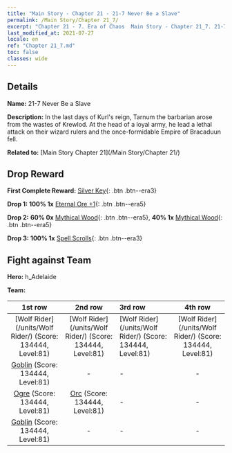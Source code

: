 ```yaml
---
title: "Main Story - Chapter 21 - 21-7 Never Be a Slave"
permalink: /Main Story/Chapter 21_7/
excerpt: "Chapter 21 - 7. Era of Chaos  Main Story - Chapter 21_7. 21-7 Never Be a Slave"
last_modified_at: 2021-07-27
locale: en
ref: "Chapter 21_7.md"
toc: false
classes: wide
---
```


## Details

 **Name:** 21-7 Never Be a Slave

 **Description:** In the last days of Kurl's reign, Tarnum the barbarian arose from the wastes of Krewlod. At the head of a loyal army, he lead a lethal attack on their wizard rulers and the once-formidable Empire of Bracaduun fell.

 **Related to:** [Main Story Chapter 21](/Main Story/Chapter 21/)

## Drop Reward

 **First Complete Reward:** [Silver Key](/Items/con_693/){: .btn .btn--era3}

 **Drop 1:** **100% 1x** [Eternal Ore +1](/Items/mat_68/){: .btn .btn--era5}

 **Drop 2:** **60% 0x** [Mythical Wood](/Items/mat_62/){: .btn .btn--era5}, **40% 1x** [Mythical Wood](/Items/mat_62/){: .btn .btn--era5}

 **Drop 3:** **100% 1x** [Spell Scrolls](/Items/con_694/){: .btn .btn--era3}


## Fight against Team
 **Hero:** h_Adelaide

 **Team:**


  | 1st row | 2nd row | 3rd row | 4th row |
  |:----:|:----:|:----|:----:|
  | [Wolf Rider](/units/Wolf Rider/) (Score: 134444, Level:81)  | [Wolf Rider](/units/Wolf Rider/) (Score: 134444, Level:81)  | [Wolf Rider](/units/Wolf Rider/) (Score: 134444, Level:81)  | [Wolf Rider](/units/Wolf Rider/) (Score: 134444, Level:81)  |
  | [Goblin](/units/Goblin/) (Score: 134444, Level:81)  | - | - | - |
  | [Ogre](/units/Ogre/) (Score: 134444, Level:81)  | [Orc](/units/Orc/) (Score: 134444, Level:81)  | - | - |
  | [Goblin](/units/Goblin/) (Score: 134444, Level:81)  | - | - | - |


